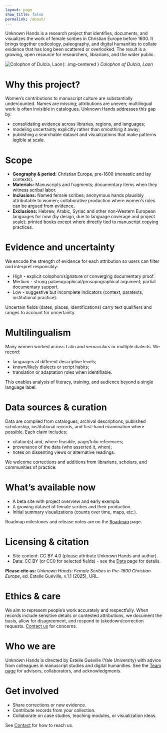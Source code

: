 ```yaml
---
layout: page
show_title: false
permalink: /about/
---
```

 
Unknown Hands is a research project that identifies, documents, and visualizes the work of female scribes in Christian Europe before 1600. It brings together codicology, paleography, and digital humanities to collate evidence that has long been scattered or overlooked. The result is a growing, open resource for researchers, librarians, and the wider public.

![Colophon of Dulcia, Laon](assets/images/Laon,BM,Ms.423,f.79v.jpg){: .img-centered }
*Colophon of Dulcia, Laon*

# Why this project?

Women’s contributions to manuscript culture are substantially undercounted. Names are missing; attributions are uneven; multilingual work is often invisible in catalogues. Unknown Hands addresses this gap by:
  - consolidating evidence across libraries, regions, and languages;
  - modeling uncertainty explicitly rather than smoothing it away;
  - publishing a searchable dataset and visualizations that make patterns legible at scale.

# Scope
  - **Geography & period:** Christian Europe, pre-1600 (monastic and lay contexts).
  - **Materials:** Manuscripts and fragments; documentary items when they witness scribal labor.
  - **Inclusions:** Named female scribes; anonymous hands plausibly attributable to women; collaborative production where women’s roles can be argued from evidence.
  - **Exclusions:** Hebrew, Arabic, Syriac and other non-Western European languages for now (by design, due to language coverage and project scale); printed books except where directly tied to manuscript copying practices.

# Evidence and uncertainty

We encode the strength of evidence for each attribution so users can filter and interpret responsibly:
  - High - explicit colophon/signature or converging documentary proof.
  -	Medium - strong palaeographical/prosopographical argument; partial documentary support.
  - Low - suggestive but incomplete indicators (context, paratexts, institutional practice).

Uncertain fields (dates, places, identifications) carry text qualifiers and ranges to account for uncertainty.

# Multilingualism

Many women worked across Latin and vernaculars or multiple dialects. We record:
  - languages at different descriptive levels;
  -	known/likely dialects or script habits;
  -	translation or adaptation roles when identifiable.

This enables analysis of literacy, training, and audience beyond a single language label.

# Data sources & curation

Data are compiled from catalogues, archival descriptions, published scholarship, institutional records, and first-hand examination where possible. Each claim includes:
  -	citation(s) and, where feasible, page/folio references;
  -	provenance of the data (who asserted it, when);
  -	notes on dissenting views or alternative readings.

We welcome corrections and additions from librarians, scholars, and communities of practice.

# What’s available now
  -	A beta site with project overview and early exempla.
  -	A growing dataset of female scribes and their production.
  -	Initial summary visualizations (counts over time, maps, etc.).

Roadmap milestones and release notes are on the [Roadmap](/roadmap) page.

# Licensing & citation
  - Site content: CC BY 4.0 (please attribute Unknown Hands and author).
  - Data: CC BY (or CC0 for selected fields) - see the [Data](/data) page for details.

**Please cite as:**
*Unknown Hands: Female Scribes in Pre-1600 Christian Europe*, ed. Estelle Guéville, v.1.1 (2025), URL.

# Ethics & care
We aim to represent people’s work accurately and respectfully. When records include sensitive details or contested attributions, we document the basis, allow for disagreement, and respond to takedown/correction requests. [Contact us](/contact) for concerns.

# Who we are
Unknown Hands is directed by Estelle Guéville (Yale University) with advice from colleagues in manuscript studies and digital humanities. See the [Team page](/team) for advisors, collaborators, and acknowledgments.

# Get involved
  - Share corrections or new evidence.
  -	Contribute records from your collection.
  -	Collaborate on case studies, teaching modules, or visualization ideas.

See [Contact](/contact) for how to reach us.